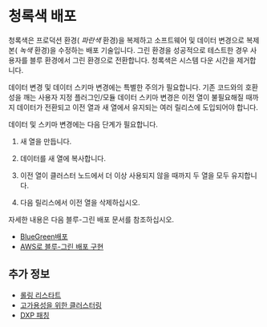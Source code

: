 # 청록색 배포

청록색은 프로덕션 환경( *파란색* 환경)을 복제하고 소프트웨어 및 데이터 변경으로 복제본( *녹색* 환경)을 수정하는 배포 기술입니다. 그린 환경을 성공적으로 테스트한 경우 사용자를 블루 환경에서 그린 환경으로 전환합니다. 청록색은 시스템 다운 시간을 제거합니다.

데이터 변경 및 데이터 스키마 변경에는 특별한 주의가 필요합니다. 기존 코드와의 호환성을 깨는 사용자 지정 플러그인/모듈 데이터 스키마 변경은 이전 열이 불필요해질 때까지 데이터가 전환되고 이전 열과 새 열에서 유지되는 여러 릴리스에 도입되어야 합니다.

데이터 및 스키마 변경에는 다음 단계가 필요합니다.

1. 새 열을 만듭니다.

1. 데이터를 새 열에 복사합니다.

1. 이전 열이 클러스터 노드에서 더 이상 사용되지 않을 때까지 두 열을 모두 유지합니다.

1. 다음 릴리스에서 이전 열을 삭제하십시오.

자세한 내용은 다음 블루-그린 배포 문서를 참조하십시오.

* [BlueGreen배포](http://martinfowler.com/bliki/BlueGreenDeployment.html)
* [AWS로 블루-그린 배포 구현](https://www.thoughtworks.com/insights/blog/implementing-blue-green-deployments-aws)

## 추가 정보

* [롤링 리스타트](./rolling-restarts.md)
* [고가용성을 위한 클러스터링](../../setting-up-liferay/clustering-for-high-availability.md)
* [DXP 패칭](../patching-dxp-7-3-and-earlier.md)